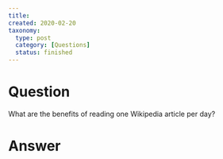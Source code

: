 ```yaml
---
title:
created: 2020-02-20
taxonomy:
  type: post
  category: [Questions]
  status: finished
---
```


# Question
What are the benefits of reading one Wikipedia article per day?

# Answer
